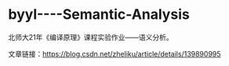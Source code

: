 # byyl----Semantic-Analysis
北师大21年《编译原理》课程实验作业——语义分析。

文章链接：<https://blog.csdn.net/zheliku/article/details/139890995>
